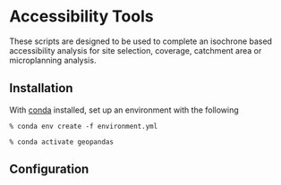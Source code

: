 
# Accessibility Tools

These scripts are designed to be used to complete an isochrone based accessibility analysis for site selection, coverage, catchment area or microplanning analysis.

## Installation

With [conda](https://docs.conda.io/en/latest/) installed, set up an environment with the following

`% conda env create -f environment.yml`

`% conda activate geopandas`

## Configuration


## 


